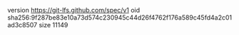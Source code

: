 version https://git-lfs.github.com/spec/v1
oid sha256:9f287be83e10a73d574c230945c44d26f4762f176a589c45fd4a2c01ad3c8507
size 11149
